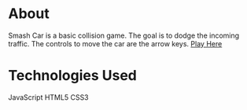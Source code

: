 # About 
Smash Car is a basic collision game. The goal is to dodge the incoming traffic. The controls to move the car are the arrow keys. 
[Play Here](https://sulizz.github.io/cargame/)

# Technologies Used 
JavaScript 
HTML5
CSS3


